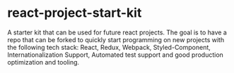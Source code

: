 # react-project-start-kit
A starter kit that can be used for future react projects. The goal is to have a repo that can be forked to quickly start programming on new projects with the following tech stack: React, Redux, Webpack, Styled-Component, Internationalization Support, Automated test support and good production optimization and tooling.
